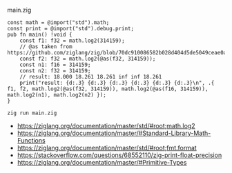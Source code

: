 main.zig

```
const math = @import("std").math;
const print = @import("std").debug.print;
pub fn main() !void {
    const f1: f32 = math.log2(314159);
    // @as taken from https://github.com/ziglang/zig/blob/70dc910086582b028d404d5de5049ceae0a95161/lib/std/math/log2.zig#L45
    const f2: f32 = math.log2(@as(f32, 314159));
    const n1: f16 = 314159;
    const n2: f32 = 314159;
    // result: 18.000 18.261 18.261 inf inf 18.261
    print("result: {d:.3} {d:.3} {d:.3} {d:.3} {d:.3} {d:.3}\n", .{ f1, f2, math.log2(@as(f32, 314159)), math.log2(@as(f16, 314159)), math.log2(n1), math.log2(n2) });
}
```

`zig run main.zig`

- https://ziglang.org/documentation/master/std/#root;math.log2
- https://ziglang.org/documentation/master/#Standard-Library-Math-Functions
- https://ziglang.org/documentation/master/std/#root;fmt.format
- https://stackoverflow.com/questions/68552110/zig-print-float-precision
- https://ziglang.org/documentation/master/#Primitive-Types

